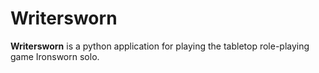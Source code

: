 # Writersworn

**Writersworn** is a python application for playing the tabletop role-playing game Ironsworn solo.